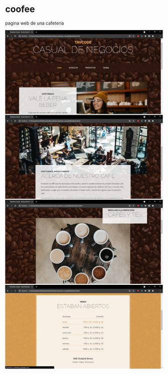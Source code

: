 # coofee
pagina web de una cafetería 

![](https://github.com/TavCode/coofee/blob/master/capturas/1.PNG)
![](https://github.com/TavCode/coofee/blob/master/capturas/2.PNG)
![](https://github.com/TavCode/coofee/blob/master/capturas/3.PNG)
![](https://github.com/TavCode/coofee/blob/master/capturas/4.PNG)
